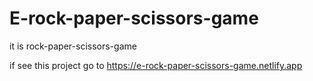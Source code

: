 # E-rock-paper-scissors-game
it is rock-paper-scissors-game

if see this project go to https://e-rock-paper-scissors-game.netlify.app

